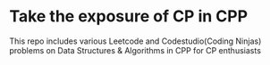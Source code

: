 # Take the exposure of CP in CPP

This repo includes various Leetcode and Codestudio(Coding Ninjas) problems on Data Structures & Algorithms in CPP for CP enthusiasts
